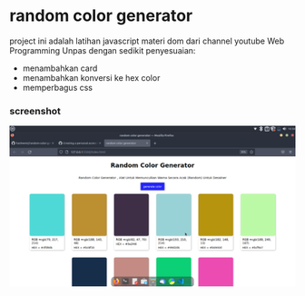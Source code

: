 # random color generator

project ini adalah latihan javascript materi dom dari channel youtube Web Programming Unpas dengan sedikit penyesuaian:

- menambahkan card
- menambahkan konversi ke hex color
- memperbagus css

### screenshot
![screenshot](./screenshot.png)
